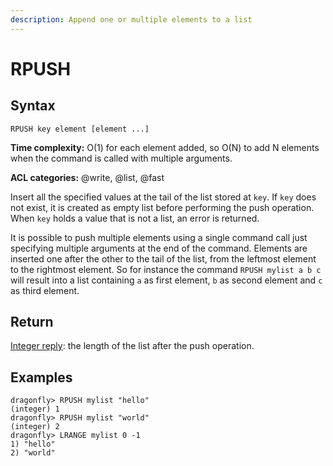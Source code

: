 ```yaml
---
description: Append one or multiple elements to a list
---
```


# RPUSH

## Syntax

    RPUSH key element [element ...]

**Time complexity:** O(1) for each element added, so O(N) to add N elements when the command is called with multiple arguments.

**ACL categories:** @write, @list, @fast 

Insert all the specified values at the tail of the list stored at `key`.
If `key` does not exist, it is created as empty list before performing the push
operation.
When `key` holds a value that is not a list, an error is returned.

It is possible to push multiple elements using a single command call just
specifying multiple arguments at the end of the command.
Elements are inserted one after the other to the tail of the list, from the
leftmost element to the rightmost element.
So for instance the command `RPUSH mylist a b c` will result into a list
containing `a` as first element, `b` as second element and `c` as third element.

## Return

[Integer reply](https://redis.io/docs/reference/protocol-spec#resp-integers): the length of the list after the push operation.

## Examples

```shell
dragonfly> RPUSH mylist "hello"
(integer) 1
dragonfly> RPUSH mylist "world"
(integer) 2
dragonfly> LRANGE mylist 0 -1
1) "hello"
2) "world"
```
